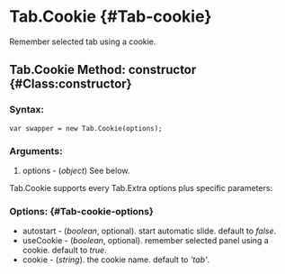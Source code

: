 Tab.Cookie {#Tab-cookie}
============

Remember selected tab using a cookie.

Tab.Cookie Method: constructor {#Class:constructor}
---------------------

### Syntax:

	var swapper = new Tab.Cookie(options);


### Arguments:

1. options - (*object*) See below.

Tab.Cookie supports every Tab.Extra options plus specific parameters:

### Options: {#Tab-cookie-options}

* autostart - (*boolean*, optional). start automatic slide. default to *false*.
* useCookie - (*boolean*, optional). remember selected panel using a cookie. default to *true*.
* cookie - (*string*). the cookie name. default to *'tab'*.
